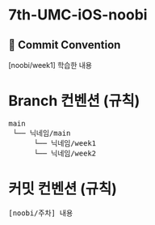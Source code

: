 # 7th-UMC-iOS-noobi

## 📝 Commit Convention
[noobi/week1] 학습한 내용

# Branch 컨벤션 (규칙)
<pre>
main
 └── 닉네임/main
      └── 닉네임/week1
      └── 닉네임/week2
</pre>

# 커밋 컨벤션 (규칙)
<pre>
[noobi/주차] 내용
</pre>

